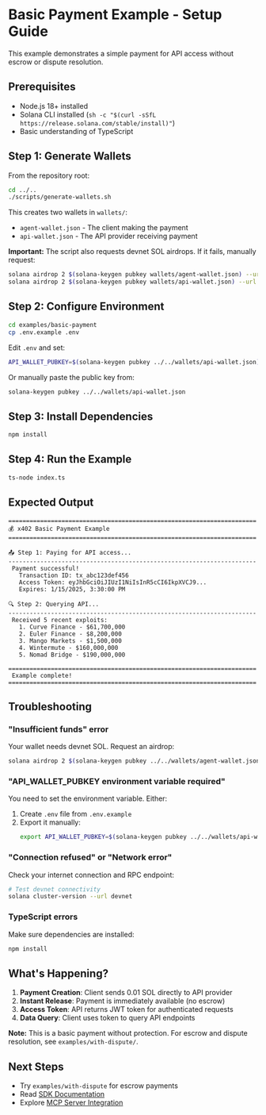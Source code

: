 # Basic Payment Example - Setup Guide

This example demonstrates a simple payment for API access without escrow or dispute resolution.

## Prerequisites

- Node.js 18+ installed
- Solana CLI installed (`sh -c "$(curl -sSfL https://release.solana.com/stable/install)"`)
- Basic understanding of TypeScript

## Step 1: Generate Wallets

From the repository root:

```bash
cd ../..
./scripts/generate-wallets.sh
```

This creates two wallets in `wallets/`:
- `agent-wallet.json` - The client making the payment
- `api-wallet.json` - The API provider receiving payment

**Important:** The script also requests devnet SOL airdrops. If it fails, manually request:

```bash
solana airdrop 2 $(solana-keygen pubkey wallets/agent-wallet.json) --url devnet
solana airdrop 2 $(solana-keygen pubkey wallets/api-wallet.json) --url devnet
```

## Step 2: Configure Environment

```bash
cd examples/basic-payment
cp .env.example .env
```

Edit `.env` and set:

```bash
API_WALLET_PUBKEY=$(solana-keygen pubkey ../../wallets/api-wallet.json)
```

Or manually paste the public key from:
```bash
solana-keygen pubkey ../../wallets/api-wallet.json
```

## Step 3: Install Dependencies

```bash
npm install
```

## Step 4: Run the Example

```bash
ts-node index.ts
```

## Expected Output

```
======================================================================
💰 x402 Basic Payment Example
======================================================================

📤 Step 1: Paying for API access...
----------------------------------------------------------------------
 Payment successful!
   Transaction ID: tx_abc123def456
   Access Token: eyJhbGciOiJIUzI1NiIsInR5cCI6IkpXVCJ9...
   Expires: 1/15/2025, 3:30:00 PM

🔍 Step 2: Querying API...
----------------------------------------------------------------------
 Received 5 recent exploits:
   1. Curve Finance - $61,700,000
   2. Euler Finance - $8,200,000
   3. Mango Markets - $1,500,000
   4. Wintermute - $160,000,000
   5. Nomad Bridge - $190,000,000

======================================================================
 Example complete!
======================================================================
```

## Troubleshooting

### "Insufficient funds" error

Your wallet needs devnet SOL. Request an airdrop:

```bash
solana airdrop 2 $(solana-keygen pubkey ../../wallets/agent-wallet.json) --url devnet
```

### "API_WALLET_PUBKEY environment variable required"

You need to set the environment variable. Either:

1. Create `.env` file from `.env.example`
2. Export it manually:
   ```bash
   export API_WALLET_PUBKEY=$(solana-keygen pubkey ../../wallets/api-wallet.json)
   ```

### "Connection refused" or "Network error"

Check your internet connection and RPC endpoint:

```bash
# Test devnet connectivity
solana cluster-version --url devnet
```

### TypeScript errors

Make sure dependencies are installed:

```bash
npm install
```

## What's Happening?

1. **Payment Creation**: Client sends 0.01 SOL directly to API provider
2. **Instant Release**: Payment is immediately available (no escrow)
3. **Access Token**: API returns JWT token for authenticated requests
4. **Data Query**: Client uses token to query API endpoints

**Note:** This is a basic payment without protection. For escrow and dispute resolution, see `examples/with-dispute/`.

## Next Steps

- Try `examples/with-dispute` for escrow payments
- Read [SDK Documentation](../../packages/x402-sdk/README.md)
- Explore [MCP Server Integration](../../packages/mcp-server/README.md)
